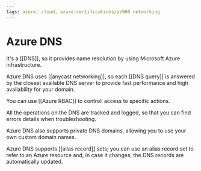 ```yaml
---
tags: azure, cloud, azure-certifications/az900 networking
---
```


# Azure DNS

It's a [[DNS]], so it provides name resolution by using Microsoft Azure infrastructure.

Azure DNS uses [[anycast networking]], so each [[DNS query]] is answered by the closest available DNS server to provide fast performance and high availability for your domain.

You can use [[Azure RBAC]] to controll access to specific actions.

All the operations on the DNS are tracked and logged, so that you can find errors details when troubleshooting.

Azure DNS also supports private DNS domains, allowing you to use your own custom domain names.

Azure DNS supports [[alias record]] sets; you can use an alias record set to refer to an Azure resource and, in case it changes, the DNS records are automatically updated.

